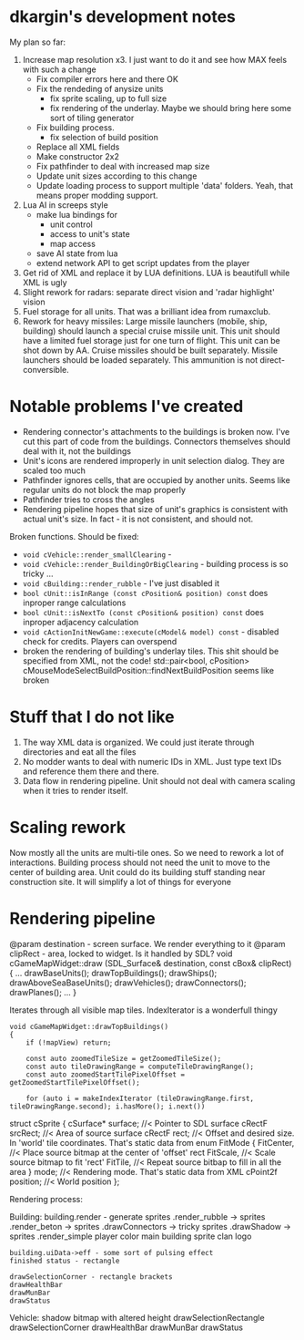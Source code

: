 # dkargin's development notes #


My plan so far:

1. Increase map resolution x3. I just want to do it and see how MAX feels with such a change
	- Fix compiler errors here and there 			OK
	- Fix the rendeding of anysize units
		- fix sprite scaling, up to full size
		- fix rendering of the underlay. Maybe we should bring here some sort of tiling generator
	- Fix building process.  
		- fix selection of build position
	- Replace all XML fields
	- Make constructor 2x2
	- Fix pathfinder to deal with increased map size
	- Update unit sizes according to this change
	- Update loading process to support multiple 'data' folders. Yeah, that means proper modding support.
1. Lua AI in screeps style
	- make lua bindings for
		- unit control
		- access to unit's state
		- map access
	- save AI state from lua
	- extend network API to get script updates from the player
1. Get rid of XML and replace it by LUA definitions. LUA is beautifull while XML is ugly
1. Slight rework for radars: separate direct vision and 'radar highlight' vision
1. Fuel storage for all units. That was a brilliant idea from rumaxclub.
1. Rework for heavy missiles:
	Large missile launchers (mobile, ship, building) should launch a special cruise missile unit. This unit should have a limited fuel storage just for one turn of flight. This unit can be shot down by AA. Cruise missiles should be built separately. Missile launchers should be loaded separately. This ammunition is not direct-conversible.

# Notable problems I've created #

 - Rendering connector's attachments to the buildings is broken now. I've cut this part of code from the buildings. Connectors themselves should deal with it, not the buildings
 - Unit's icons are rendered improperly in unit selection dialog. They are scaled too much
 - Pathfinder ignores cells, that are occupied by another units. Seems like regular units do not block the map properly
 - Pathfinder tries to cross the angles
 - Rendering pipeline hopes that size of unit's graphics is consistent with actual unit's size. In fact - it is not consistent, and should not.

Broken functions. Should be fixed:

 - `void cVehicle::render_smallClearing` - 
 - `void cVehicle::render_BuildingOrBigClearing` - building process is so tricky ...
 - `void cBuilding::render_rubble` - I've just disabled it
 - `bool cUnit::isInRange (const cPosition& position) const` does inproper range calculations
 - `bool cUnit::isNextTo (const cPosition& position) const` does inproper adjacency calculation
 - `void cActionInitNewGame::execute(cModel& model) const` - disabled check for credits. Players can overspend
 - broken the rendering of building's underlay tiles. This shit should be specified from XML, not the code!
 std::pair<bool, cPosition> cMouseModeSelectBuildPosition::findNextBuildPosition seems like broken


# Stuff that I do not like #

1. The way XML data is organized. We could just iterate through directories and eat all the files
2. No modder wants to deal with numeric IDs in XML. Just type text IDs and reference them there and there.
3. Data flow in rendering pipeline. Unit should not deal with camera scaling when it tries to render itself.

# Scaling rework #

Now mostly all the units are multi-tile ones. So we need to rework a lot of interactions. 
Building process should not need the unit to move to the center of building area. Unit could do its building stuff standing near construction site. It will simplify a lot of things for everyone


# Rendering pipeline #

@param destination - screen surface. We render everything to it
@param clipRect - area, locked to widget. Is it handled by SDL?
void cGameMapWidget::draw (SDL_Surface& destination, const cBox<cPosition>& clipRect)
{
...
	drawBaseUnits();
	drawTopBuildings();
	drawShips();
	drawAboveSeaBaseUnits();
	drawVehicles();
	drawConnectors();
	drawPlanes();
...
}

Iterates through all visible map tiles. IndexIterator is a wonderfull thingy

```
void cGameMapWidget::drawTopBuildings()
{
	if (!mapView) return;

	const auto zoomedTileSize = getZoomedTileSize();
	const auto tileDrawingRange = computeTileDrawingRange();
	const auto zoomedStartTilePixelOffset = getZoomedStartTilePixelOffset();

	for (auto i = makeIndexIterator (tileDrawingRange.first, tileDrawingRange.second); i.hasMore(); i.next())
```

struct cSprite
{
	cSurface* surface; 	//< Pointer to SDL surface
	cRectF srcRect;		//< Area of source surface
	cRectF rect;		//< Offset and desired size. In 'world' tile coordinates. That's static data from 
	enum FitMode {
		FitCenter,		//< Place source bitmap at the center of 'offset' rect
		FitScale,		//< Scale source bitmap to fit 'rect'
		FitTile,		//< Repeat source bitbap to fill in all the area
	} mode;				//< Rendering mode. That's static data from XML
	cPoint2f position;	//< World position
};

Rendering process:

Building:
	building.render - generate sprites
		.render_rubble -> sprites
		.render_beton -> sprites
		.drawConnectors -> tricky sprites
		.drawShadow -> sprites
		.render_simple
			player color
			main building sprite
			clan logo

	building.uiData->eff - some sort of pulsing effect
	finished status - rectangle

	drawSelectionCorner - rectangle brackets
	drawHealthBar
	drawMunBar
	drawStatus

Vehicle:
	shadow bitmap with altered height
	drawSelectionRectangle
	drawSelectionCorner
	drawHealthBar
	drawMunBar
	drawStatus
